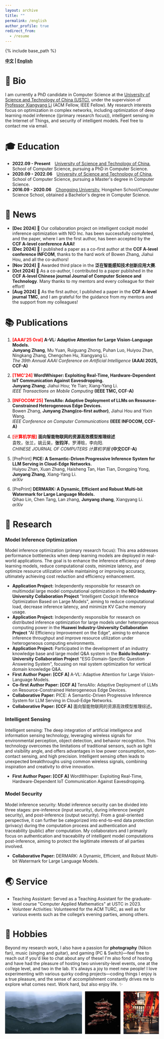 ```yaml
---
layout: archive
title: ""
permalink: /english
author_profile: true
redirect_from:
  - /resume
---
```


{% include base_path %}


**[中文](/) \| [English](/english)**

# 👤 Bio

I am currently a PhD candidate in Computer Science at the [University of Science and Technology of China (USTC)](https://ustc.edu.cn/), under the supervision of [Professor Xiangyang Li](http://staff.ustc.edu.cn/~xiangyangli/) (ACM Fellow, IEEE Fellow). My research interests focus on optimization in complex networks, including optimization of deep learning model inference ((primary research focus)), intelligent sensing in the Internet of Things, and security of intelligent models. Feel free to contact me via email.

# 🎓 Education

- **2022.09 - Present**&emsp;<a href="https://ustc.edu.cn/" style="color: inherit;">University of Science and Technology of China</a>, School of Computer Science, pursuing a PhD in Computer Science.
- **2020.09 - 2022.06**&emsp;<a href="https://ustc.edu.cn/" style="color: inherit;">University of Science and Technology of China</a>, School of Computer Science, pursuing a Master's degree in Computer Science.
- **2016.09 - 2020.06**&emsp;<a href="https://www.cqu.edu.cn/" style="color: inherit;">Chongqing University</a>, Hongshen School/Computer Science School, obtained a Bachelor's degree in Computer Science.

# 📰 News

- **[Dec 2024]** 🎉 Our collaboration project on intelligent cockpit model inference optimization with NIO Inc. has been successfully completed, and the paper, where I am the first author, has been accepted by the **CCF A-level conference AAAI**!
- **[Dec 2024]** 🎉 I published a paper as a co-first author at the **CCF A-level conference INFCOM**, thanks to the hard work of Bowen Zhang, Jiahui Hou, and all the co-authors!
- **[Nov 2024]** 🎉 Awarded third place in the **泛在智能感知技术创新应用大赛**.
- **[Oct 2024]** 🎉 As a co-author, I contributed to a paper published in the **CCF A-level Chinese journal Journal of Computer Science and Technology**. Many thanks to my mentors and every colleague for their effort!
- **[Aug 2024]** 🎉 As the first author, I published a paper in the **CCF A-level journal TMC**, and I am grateful for the guidance from my mentors and the support from my colleagues!

# 📚 Publications

1. <span style="color: red; font-weight: bold;">[AAAI'25 Oral]</span> **A-VL: Adaptive Attention for Large Vision-Language Models.**  
   **Junyang Zhang**, Mu Yuan, Ruiguang Zhong, Puhan Luo, Huiyou Zhan, Ningkang Zhang, Chengchen Hu, Xiangyang Li.  
   *The 39th Annual AAAI Conference on Artificial Intelligence* **(AAAI 2025, CCF-A)**

2. <span style="color: red; font-weight: bold;">[TMC'24]</span> **WordWhisper: Exploiting Real-Time, Hardware-Dependent IoT Communication Against Eavesdropping.**  
   **Junyang Zhang**; Jiahui Hou; Ye Tian; Xiang-Yang Li.  
   *IEEE Transactions on Mobile Computing* **(IEEE TMC, CCF-A)**

3. <span style="color: red; font-weight: bold;">[INFOCOM'25]</span> **TensAllo: Adaptive Deployment of LLMs on Resource-Constrained Heterogeneous Edge Devices.**  
   Bowen Zhang, **Junyang Zhang(co-first author)**, Jiahui Hou and Yixin Wang.  
   *IEEE Conference on Computer Communications* **(IEEE INFOCOM, CCF-A)**

4. <span style="color: red; font-weight: bold;">[计算机学报]</span> **面向智能物联网的资源高效模型推理综述**  
   袁牧，张兰，姚云昊，**张钧洋**，罗溥晗，李向阳.   
   *CHINESE JOURNAL OF COMPUTERS 计算机学报* **(中文CCF-A)**

5. [PrePrint] **PICE: A Semantic-Driven Progressive Inference System for LLM Serving in Cloud-Edge Networks.**  
   Huiyou Zhan, Xuan Zhang, Haisheng Tan, Han Tian, Dongping Yong, **Junyang Zhang**, Xiang-Yang Li.   
   *arXiv*
 
6. [PrePrint] **DERMARK: A Dynamic, Efficient and Robust Multi-bit Watermark for Large Language Models.**  
   Qihao Lin, Chen Tang, Lan zhang, **Junyang zhang**, Xiangyang Li.   
   *arXiv* 


# 📝 Research

### Model Inference Optimization

Model inference optimization (primary research focus): This area addresses performance bottlenecks when deep learning models are deployed in real-world applications. The goal is to enhance the inference efficiency of deep learning models, reduce computational costs, minimize latency, and optimize resource utilization while maintaining or improving accuracy, ultimately achieving cost reduction and efficiency enhancement.
- **Application Project:** Independently responsible for research on multimodal large model computational optimization in the **NIO Industry-University Collaboration Project** "Intelligent Cockpit Inference Optimization Based on Large Models", aiming to reduce computational load, decrease inference latency, and minimize KV Cache memory usage.
- **Application Project:** Independently responsible for research on distributed inference optimization for large models under heterogeneous computing power in the **Huawei Industry-University Collaboration Project** "AI Efficiency Improvement on the Edge", aiming to enhance inference throughput and improve resource utilization under heterogeneous computing environments.
- **Application Project:** Participated in the development of an industry knowledge base and large model Q&A system in the **Baidu Industry-University Collaboration Project** "ESG Domain-Specific Question Answering System", focusing on real system optimization for vertical domain knowledge Q&A.
- **First Author Paper:** **[CCF A]** A-VL: Adaptive Attention for Large Vision-Language Models.
- **Co-first Author Paper:** **[CCF A]** TensAllo: Adaptive Deployment of LLMs on Resource-Constrained Heterogeneous Edge Devices.
- **Collaborative Paper:** PICE: A Semantic-Driven Progressive Inference System for LLM Serving in Cloud-Edge Networks.
- **Collaborative Paper:** **[CCF A]** 面向智能物联网的资源高效模型推理综述。

### Intelligent Sensing

Intelligent sensing: The deep integration of artificial intelligence and information sensing technology, leveraging wireless signals for environmental perception, object detection, and behavior recognition. This technology overcomes the limitations of traditional sensors, such as light and visibility angle, and offers advantages in low power consumption, non-contact sensing, and high precision. Intelligent sensing often leads to unexpected breakthroughs using common wireless signals, combining inspiration and creativity to drive innovation.
- **First Author Paper: [CCF A]** WordWhisper: Exploiting Real-Time, Hardware-Dependent IoT Communication Against Eavesdropping.
 
### Model Security

Model inference security: Model inference security can be divided into three stages: pre-inference (input security), during inference (weight security), and post-inference (output security). From a goal-oriented perspective, it can further be categorized into end-to-end data protection (privacy) during the computation process and authentication and traceability (public) after computation. My collaborators and I primarily focus on authentication and traceability of intelligent model computations post-inference, aiming to protect the legitimate interests of all parties involved.
- **Collaborative Paper:** DERMARK: A Dynamic, Efficient, and Robust Multi-bit Watermark for Large Language Models.



# 🌏 Service

- Teaching Assistant: Served as a Teaching Assistant for the graduate-level course "Computer Applied Mathematics" at USTC in 2023.
- Volunteer Activities: Volunteered for the ACM TURC, as well as for various events such as the college’s evening parties, among others.


# 💫 Hobbies

Beyond my research work, I also have a passion for **photography** (Nikon fan), music (singing and guitar), and gaming (PC & Switch)—feel free to reach out if you'd like to chat about any of these! I'm also fond of hosting and have had the pleasure of hosting two university-level events, one at the college level, and two in the lab. It's always a joy to meet new people!
I love experimenting with various quirky coding projects—coding things I enjoy is a true pleasure, and the sense of accomplishment constantly drives me to explore what comes next.
Work hard, but also enjoy life. ✨

<div style="width:100%; margin:0 auto;">
    <div style="display:flex; width:100%; margin-bottom:10px;">
      <!-- 第一张图片 -->
      <div style="flex:0 0 50%; margin-right:2%;">
        <!-- 图片裁剪容器：利用 padding-top 设置固定比例 -->
        <div style="position:relative; width:100%; overflow:hidden; padding-top:55%;">
          <a href="/images/IMG70.jpg" target="_blank">
          <img src="../images/IMG70_small.jpg" alt="photography" style="position:absolute; top:0; left:0; width:100%; height:100%; object-fit:cover;"> </a>
        </div>
      </div>
      <!-- 第二张图片 -->
      <div style="flex:0 0 23%; margin-right:2%;">
        <div style="position:relative; width:100%; overflow:hidden; padding-top:120%;">
          <a href="/images/IMG69.jpg" target="_blank">
          <img src="../images/IMG69_small.jpg" alt="photography" style="position:absolute; top:0; left:0; width:100%; height:100%; object-fit:cover;"></a>
        </div>
      </div>
    <!-- 第三张图片 -->
      <div style="flex:0 0 23%">
        <div style="position:relative; width:100%; overflow:hidden; padding-top:120%;">
          <a href="/images/IMG71.jpg" target="_blank">
          <img src="./images/IMG71_small.jpg" alt="photography" style="position:absolute; top:0; left:0; width:100%; height:100%; object-fit:cover;"></a>
        </div>
      </div>
    </div>


  </div>

